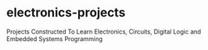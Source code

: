 # electronics-projects
Projects Constructed To Learn Electronics, Circuits, Digital Logic and Embedded Systems Programming
